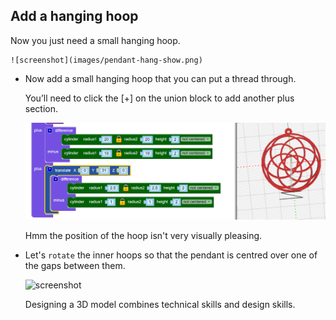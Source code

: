 ## Add a hanging hoop

Now you just need a small hanging hoop. 

	![screenshot](images/pendant-hang-show.png) 
	
+ Now add a small hanging hoop that you can put a thread through. 

	You’ll need to click the [+] on the union block to add another plus section. 
	
	![screenshot](images/pendant-hang.png) 
	
	Hmm the position of the hoop isn't very visually pleasing.  

+ Let's `rotate` the inner hoops so that the pendant is centred over one of the gaps between them. 

	![screenshot](images/pendant-hoop-rotate.png) 
	
	Designing a 3D model combines technical skills and design skills. 
	
	